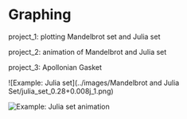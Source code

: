 # Graphing
project_1: plotting Mandelbrot set and Julia set

project_2: animation of Mandelbrot and Julia set

project_3: Apollonian Gasket

![Example: Julia set](../images/Mandelbrot and Julia Set/julia_set_0.28+0.008j_1.png)

![Example: Julia set animation](julia_set_blues_100.gif)
